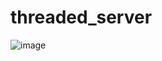 # threaded_server
![image](https://user-images.githubusercontent.com/73336726/120222891-5cc8d980-c249-11eb-992f-eaed5f45f47f.png)
